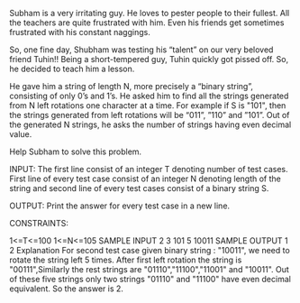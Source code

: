 Subham is a very irritating guy. He loves to pester people to their fullest. All the teachers are quite frustrated with him. Even his friends get sometimes frustrated with his constant naggings.

So, one fine day, Shubham was testing his “talent” on our very beloved friend Tuhin!! Being a short-tempered guy, Tuhin quickly got pissed off. So, he decided to teach him a lesson.

He gave him a string of length N, more precisely a “binary string”, consisting of only 0’s and 1’s. He asked him to find all the strings generated from N left rotations one character at a time. For example if S is "101", then the strings generated from left rotations will be “011”, ”110” and ”101”. Out of the generated N strings, he asks the number of strings having even decimal value.

Help Subham to solve this problem.


INPUT:
The first line consist of an integer T denoting number of test cases. First line of every test case consist of an integer N denoting length of the string and second line of every test cases consist of a binary string S.

OUTPUT:
Print the answer for every test case in a new line.

CONSTRAINTS:

1<=T<=100
1<=N<=105
SAMPLE INPUT 
2
3
101
5
10011
SAMPLE OUTPUT 
1
2
Explanation
For second test case given binary string : "10011", we need to rotate the string left 5 times.
After first left rotation the string is "00111",Similarly the rest strings are "01110","11100","11001" and "10011".
Out of these five strings only two strings "01110" and "11100" have even decimal equivalent.
So the answer is 2.